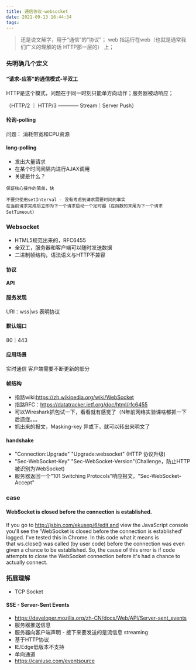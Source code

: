 ```yaml
---
title: 通信协议-websocket
date: 2021-09-13 16:44:34
tags:
---
```

> 还是说文解字，用于“通信”的“协议”； web 指运行在web（也就是通常我们广义的理解的话 HTTP那一层的） 上；

### 先明确几个定义

#### “请求-应答”的通信模式-半双工
HTTP是这个模式，问题在于同一时刻只能单方向动作；服务器被动响应；

（HTTP/2 ｜ HTTP/3  ———— Stream｜Server Push）

#### 轮询-polling
问题： 消耗带宽和CPU资源

#### long-polling
- 发出大量请求
- 在某个时间间隔内进行AJAX调用
- 关键是什么？
```
保证核心操作的简单，快

不要只使用setInterval - 没有考虑到请求需要时间的事实
在当前请求完成后立即为下一个请求启动一个定时器（在函数的末尾为下一个请求SetTimeout）
```



### Websocket
- HTML5规范出来的，RFC6455
- 全双工，服务器和客户端可以随时发送数据
- 二进制帧结构，语法语义与HTTP不兼容

#### 协议
#### API
#### 服务发现
URI：wss|ws 表明协议

#### 默认端口
80｜443

#### 应用场景
实时通信
客户端需要不断更新的部分

#### 帧结构
- 指路wiki:https://zh.wikipedia.org/wiki/WebSocket
- 指路RFC：https://datatracker.ietf.org/doc/html/rfc6455
- 可以Wireshark抓包试一下，看看就有感觉了（N年前网络实验课啥都抓一下后遗症。。。
- 抓出来的报文，Masking-key 异或下，就可以转出来明文了

#### handshake
- "Connection:Upgrade" "Upgrade:websocket" (HTTP 协议升级)
- "Sec-WebSocket-Key" "Sec-WebSocket-Version"(Challenge，防止HTTP被识别为WebSocket)
- 服务器返回一个"101 Switching Protocols"响应报文，"Sec-WebSocket-Accept"

### case
#### WebSocket is closed before the connection is established.

If you go to http://jsbin.com/ekusep/6/edit and view the JavaScript console you'll see the 'WebSocket is closed before the connection is established' logged. I've tested this in Chrome.
In this code what it means is that ws.close() was called (by user code) before the connection was even given a chance to be established.
So, the cause of this error is if code attempts to close the WebSocket connection before it's had a chance to actually connect.
### 拓展理解
- TCP Socket
#### SSE - Server-Sent Events
- https://developer.mozilla.org/zh-CN/docs/Web/API/Server-sent_events
- 服务器推送信息
- 服务器向客户端声明 - 接下来要发送的是流信息 streaming
- 基于HTTP协议
- IE/Edge低版本不支持
- 单向通道
- https://caniuse.com/eventsource